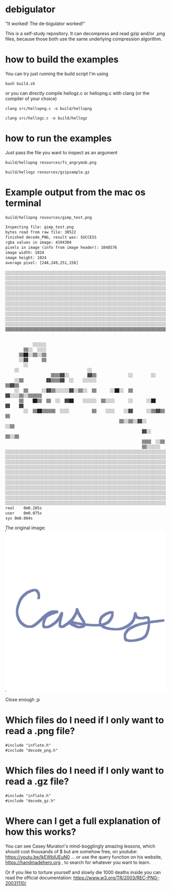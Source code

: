 # debigulator

"It worked! The de-bigulator worked!"

This is a self-study repository. It can decompress and read gzip and/or .png files,
because those both use the same underlying compression algorithm.

# how to build the examples

You can try just running the build script I'm using
```
bash build.sh
```

or you can directly compile hellogz.c or hellopng.c with clang (or the compiler of your choice)
```
clang src/hellopng.c -o build/hellopng
```
```
clang src/hellogz.c -o build/hellogz
```

# how to run the examples

Just pass the file you want to inspect as an argument
```
build/hellopng resources/fs_angrymob.png
```
```
build/hellogz resources/gzipsample.gz
```


# Example output from the mac os terminal
```
build/hellopng resources/gimp_test.png
```

```
Inspecting file: gimp_test.png
bytes read from raw file: 30522
finished decode_PNG, result was: SUCCESS
rgba values in image: 4194304
pixels in image (info from image header): 1048576
image width: 1024
image height: 1024
average pixel: [248,249,251,158]

░░░░░░░░░░░░░░░░░░░░░░░░░░░░░░░░░░░░░░░░░░░░░░░░░░░░░░░░░░░░░░░░░░░░░░░░░░░░░░░░
░░░░░░░░░░░░░░░░░░░░░░░░░░░░░░░░░░░░░░░░░░░░░░░░░░░░░░░░░░░░░░░░░░░░░░░░░░░░░░░░
░░░░░░░░░░░░░░░░░░░░░░░░░░░░░░░░░░░░░░░░░░░░░░░░░░░░░░░░░░░░░░░░░░░░░░░░░░░░░░░░
░░░░░░░░░░░░░░░░░░░░░░░░░░░░░░░░░░░░░░░░░░░░░░░░░░░░░░░░░░░░░░░░░░░░░░░░░░░░░░░░
░░░░░░░░░░░░░░░░░░░░░░░░░░░░░░░░░░░░░░░░░░░░░░░░░░░░░░░░░░░░░░░░░░░░░░░░░░░░░░░░
░░░░░░░░░░░░░░░░░░░░░░░░░░░░░░░░░░░░░░░░░░░░░░░░░░░░░░░░░░░░░░░░░░░░░░░░░░░░░░░░
░░░░░░░░░░░░░░░░░░░░░░░░░░░░░░░░░░░░░░░░░░░░░░░░░░░░░░░░░░░░░░░░░░░░░░░░░░░░░░░░
░░░░░░░░░░░░░░░░░░░░░░░░░░░░░░░░░░░░░░░░░░░░░░░░░░░░░░░░░░░░░░░░░░░░░░░░░░░░░░░░
░░░░░░░░░░░░░░░░░░░░░░░░░░░░░░░░░░░░░░░░░░░░░░░░░░░░░░░░░░░░░░░░░░░░░░░░░░░░░░░░
░░░░░░░░░░░░░░░░░░░░░░░░░░░░░░░░░░░░░░░░░░░░░░░░░░░░░░░░░░░░░░░░░░░░░░░░░░░░░░░░
░░░░░░░░░░░░░░░░░░░░░░░░░░░░░░░░░░░░░░░░░░░░░░░░░░░░░░░░░░░░░░░░░░░░░░░░░░░░░░░░
▒▒▒▒▒▒▒▒▒▒▒▒▒▒▒▒▒▒▒▒▒▒▒▒▒▒▒▒▒▒▒▒▒▒▒▒▒▒▒▒▒▒▒▒▒▒▒▒▒▒▒▒▒▒▒▒▒▒▒▒▒▒▒▒▒▒▒▒▒▒▒▒▒▒▒▒▒▒▒▒
                                                                                
                                                                                
            ░░░░░░                                                              
        ▒▒░░  ░░░░                                                              
      ▒▒██░░▒▒░░▒▒                                                              
      ░░▓▓      ▒▒                                                              
        ░░                                                                      
    ░░                              ░░                                          
                    ▒▒▒▒▓▓░░        ▓▓▒▒              ░░        ░░              
    ░░▒▒          ▓▓▒▒▒▒▓▓  ░░    ░░░░░░                          ▒▒▓▓▒▒        
    ░░  ▒▒      ░░▓▓▒▒░░░░░░▓▓░░▒▒░░  ▒▒      ░░██░░  ▒▒        ▓▓░░░░▒▒░░▒▒▒▒▒▒
      ▒▒    ██▒▒  ▒▒  ░░  ▓▓██    ░░░░░░  ▒▒░░░░      ░░      ░░██      ▓▓    ▓▓
        ░░  ▒▒██▒▒▒▒▒▒  ░░░░          ▒▒    ░░░░    ░░▓▓      ░░▒▒▓▓▒▒  ▒▒      
                                                  ▒▒░░▒▒░░▓▓░░        ░░▒▒      
                                                            ▓▓░░    ▒▒░░▒▒      
                                                            ▒▒▒▒  ░░▒▒          
                                                            ▒▒░░░░░░            
░░░░░░░░░░░░░░░░░░░░░░░░░░░░░░░░░░░░░░░░░░░░░░░░░░░░░░░░░░░░░░░░░░░░░░░░░░░░░░░░
░░░░░░░░░░░░░░░░░░░░░░░░░░░░░░░░░░░░░░░░░░░░░░░░░░░░░░░░░░░░░░░░░░░░░░░░░░░░░░░░
░░░░░░░░░░░░░░░░░░░░░░░░░░░░░░░░░░░░░░░░░░░░░░░░░░░░░░░░░░░░░░░░░░░░░░░░░░░░░░░░
░░░░░░░░░░░░░░░░░░░░░░░░░░░░░░░░░░░░░░░░░░░░░░░░░░░░░░░░░░░░░░░░░░░░░░░░░░░░░░░░
░░░░░░░░░░░░░░░░░░░░░░░░░░░░░░░░░░░░░░░░░░░░░░░░░░░░░░░░░░░░░░░░░░░░░░░░░░░░░░░░
░░░░░░░░░░░░░░░░░░░░░░░░░░░░░░░░░░░░░░░░░░░░░░░░░░░░░░░░░░░░░░░░░░░░░░░░░░░░░░░░
░░░░░░░░░░░░░░░░░░░░░░░░░░░░░░░░░░░░░░░░░░░░░░░░░░░░░░░░░░░░░░░░░░░░░░░░░░░░░░░░
░░░░░░░░░░░░░░░░░░░░░░░░░░░░░░░░░░░░░░░░░░░░░░░░░░░░░░░░░░░░░░░░░░░░░░░░░░░░░░░░
░░░░░░░░░░░░░░░░░░░░░░░░░░░░░░░░░░░░░░░░░░░░░░░░░░░░░░░░░░░░░░░░░░░░░░░░░░░░░░░░
░░░░░░░░░░░░░░░░░░░░░░░░░░░░░░░░░░░░░░░░░░░░░░░░░░░░░░░░░░░░░░░░░░░░░░░░░░░░░░░░
░░░░░░░░░░░░░░░░░░░░░░░░░░░░░░░░░░░░░░░░░░░░░░░░░░░░░░░░░░░░░░░░░░░░░░░░░░░░░░░░
real	0m0.285s
user	0m0.075s
sys	0m0.004s
```

The original image:
![alt text](https://github.com/ArtOfBBQ/debigulator/blob/main/resources/gimp_test.png?raw=true)

Close enough ;p

# Which files do I need if I only want to read a .png file?
```
#include "inflate.h"
#include "decode_png.h"
```

# Which files do I need if I only want to read a .gz file?
```
#include "inflate.h"
#include "decode_gz.h"
```

# Where can I get a full explanation of how this works?

You can see Casey Muratori's mind-bogglingly amazing lessons,
which should cost thousands of $ but are somehow free, on youtube:
https://youtu.be/lkEWbIUEuN0
... or use the query function on his website, https://handmadehero.org
, to search for whatever you want to learn.

Or if you like to torture yourself and slowly die 1000 deaths inside
you can read the official documentation:
https://www.w3.org/TR/2003/REC-PNG-20031110/


